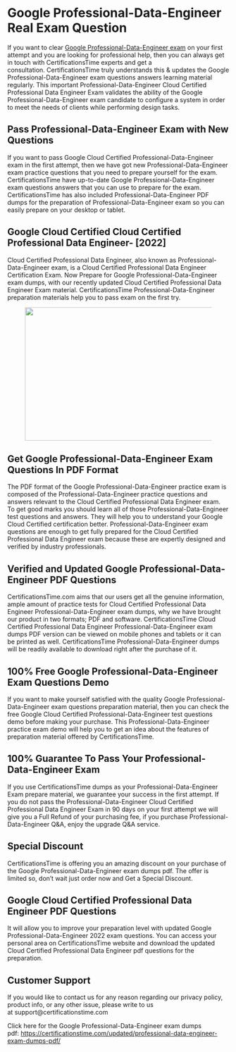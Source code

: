 # Google Professional-Data-Engineer Real Exam Question
<p>If you want to clear&nbsp;<a href="https://certificationstime.com/updated/professional-data-engineer-exam-dumps-pdf/">Google Professional-Data-Engineer exam</a>&nbsp;on your first attempt and you are looking for professional help, then you can always get in touch with CertificationsTime experts and get a consultation.&nbsp;CertificationsTime truly understands this &amp; updates the Google Professional-Data-Engineer exam questions answers learning material regularly. This important Professional-Data-Engineer Cloud Certified Professional Data Engineer Exam validates the ability of the Google Professional-Data-Engineer exam candidate to configure a system in order to meet the needs of clients while performing design tasks.</p>
<h2 id="pass-exam-code-exam-with-new-questions"><strong>Pass Professional-Data-Engineer Exam with New Questions</strong></h2>
<p>If you want to pass Google Cloud Certified Professional-Data-Engineer exam in the first attempt, then we have got new Professional-Data-Engineer exam practice questions that you need to prepare yourself for the exam. CertificationsTime have up-to-date Google Professional-Data-Engineer exam questions answers that you can use to prepare for the exam. CertificationsTime has also included Professional-Data-Engineer PDF dumps for the preparation of Professional-Data-Engineer exam so you can easily prepare on your desktop or tablet.</p>
<h2 id="certification-name-exam-name-2022"><strong>Google Cloud Certified Cloud Certified Professional Data Engineer- [2022]</strong></h2>
<p>Cloud Certified Professional Data Engineer, also known as Professional-Data-Engineer exam, is a Cloud Certified Professional Data Engineer Certification Exam. Now Prepare for Google Professional-Data-Engineer exam dumps, with our recently updated Cloud Certified Professional Data Engineer Exam material. CertificationsTime Professional-Data-Engineer preparation materials help you to pass exam on the first try.</p>
<figure class="wp-block-image size-large is-resized"><img class="wp-image-21" src="https://tdgjobs.xyz/wp-content/uploads/2021/10/certificationstime-banner-2-1024x413.png" sizes="(max-width: 754px) 100vw, 754px" srcset="https://tdgjobs.xyz/wp-content/uploads/2021/10/certificationstime-banner-2-1024x413.png 1024w, https://tdgjobs.xyz/wp-content/uploads/2021/10/certificationstime-banner-2-300x121.png 300w, https://tdgjobs.xyz/wp-content/uploads/2021/10/certificationstime-banner-2-768x310.png 768w, https://tdgjobs.xyz/wp-content/uploads/2021/10/certificationstime-banner-2.png 1200w" alt="" width="754" height="303" /></figure>
<h2 id="get-vendor-name-exam-code-exam-questions-in-pdf-format"><strong>Get Google Professional-Data-Engineer Exam Questions In PDF Format</strong></h2>
<p>The PDF format of the Google Professional-Data-Engineer practice exam is composed of the Professional-Data-Engineer practice questions and answers relevant to the Cloud Certified Professional Data Engineer exam. To get good marks you should learn all of those Professional-Data-Engineer test questions and answers. They will help you to understand your Google Cloud Certified certification better. Professional-Data-Engineer exam questions are enough to get fully prepared for the Cloud Certified Professional Data Engineer exam because these are expertly designed and verified by industry professionals.</p>
<h2 id="verified-and-updated-vendor-name-exam-code-pdf-questions"><strong>Verified and Updated Google Professional-Data-Engineer PDF Questions</strong></h2>
<p>CertificationsTime.com aims that our users get all the genuine information, ample amount of practice tests for Cloud Certified Professional Data Engineer Professional-Data-Engineer exam dumps, why we have brought our product in two formats; PDF and software. CertificationsTime Cloud Certified Professional Data Engineer Professional-Data-Engineer exam dumps PDF version can be viewed on mobile phones and tablets or it can be printed as well. CertificationsTime Professional-Data-Engineer dumps will be readily available to download right after the purchase of it.</p>
<h2 id="100-free-vendor-name-exam-code-exam-questions-demo"><strong>100% Free Google Professional-Data-Engineer Exam Questions Demo</strong></h2>
<p>If you want to make yourself satisfied with the quality Google Professional-Data-Engineer exam questions preparation material, then you can check the free Google Cloud Certified Professional-Data-Engineer test questions demo before making your purchase. This Professional-Data-Engineer practice exam demo will help you to get an idea about the features of preparation material offered by CertificationsTime.</p>
<h2 id="100-guarantee-to-pass-your-exam-code-exam"><strong>100% Guarantee To Pass Your Professional-Data-Engineer Exam</strong></h2>
<p>If you use CertificationsTime dumps as your Professional-Data-Engineer Exam prepare material, we guarantee your success in the first attempt. If you do not pass the Professional-Data-Engineer Cloud Certified Professional Data Engineer Exam in 90 days on your first attempt we will give you a Full Refund of your purchasing fee, if you purchase Professional-Data-Engineer Q&amp;A, enjoy the upgrade Q&amp;A service.</p>
<h2 id="special-discount"><strong>Special Discount</strong></h2>
<p>CertificationsTime is offering you an amazing discount on your purchase of the Google Professional-Data-Engineer exam dumps pdf. The offer is limited so, don&rsquo;t wait just order now and Get a Special Discount.</p>
<h2 id="vendor-name-exam-name-pdf-questions"><strong>Google Cloud Certified Professional Data Engineer PDF Questions</strong></h2>
<p>It will allow you to improve your preparation level with updated Google Professional-Data-Engineer 2022 exam questions. You can access your personal area on CertificationsTime website and download the updated Cloud Certified Professional Data Engineer pdf questions for the preparation.</p>
<h2 id="customer-support"><strong>Customer Support</strong></h2>
<p>If you would like to contact us for any reason regarding our privacy policy, product info, or any other issue, please write to us at&nbsp;support@certificationstime.com</p>
<p>Click here for the Google Professional-Data-Engineer exam dumps pdf:&nbsp;<a href="https://certificationstime.com/updated/professional-data-engineer-exam-dumps-pdf/" target="_blank" rel="noreferrer noopener">https://certificationstime.com/updated/professional-data-engineer-exam-dumps-pdf/</a></p>
